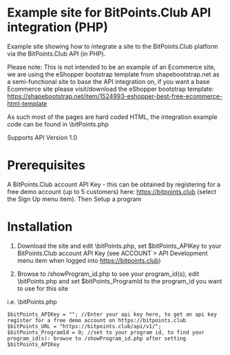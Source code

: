 ﻿Example site for BitPoints.Club API integration (PHP)
================

Example site showing how to integrate a site to the BitPoints.Club platform via the BitPoints.Club API (in PHP).

Please note: This is not intended to be an example of an Ecommerce site, we are using the eShopper bootstrap template from shapebootstrap.net as a semi-functional site to base the API integration on, if you want a base Ecommerce site please visit/download the eShopper bootstrap template: https://shapebootstrap.net/item/1524993-eshopper-best-free-ecommerce-html-template 

As such most of the pages are hard coded HTML, the integration example code can be found in \bitPoints.php

Supports API Version 1.0

Prerequisites
===
A BitPoints.Club account API Key - this can be obtained by registering for a free demo account (up to 5 customers) here: https://bitpoints.club (select the Sign Up menu item). Then Setup a program

Installation
===
1) Download the site and edit \bitPoints.php, set $bitPoints_APIKey to your BitPoints.Club account API Key (see ACCOUNT > API Development menu item when logged into https://bitpoints.club)

2) Browse to /showProgram_id.php to see your program_id(s), edit \bitPoints.php and set $bitPoints_ProgramId to the program_id you want to use for this site 

i.e. \bitPoints.php
```
$bitPoints_APIKey = ""; //Enter your api key here, to get an api key register for a free demo account on https://bitpoints.club
$bitPoints_URL = "https://bitpoints.club/api/v1/";
$bitPoints_ProgramId = 0; //set to your program id, to find your program_id(s): browse to /showProgram_id.php after setting $bitPoints_APIKey
```